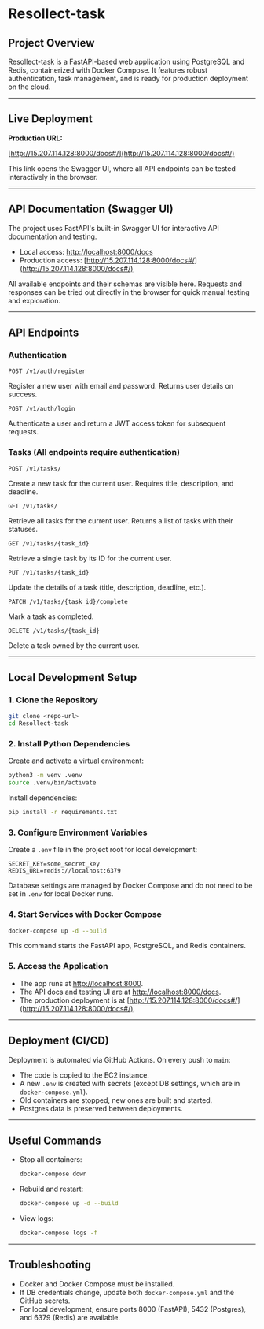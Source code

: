 # Resollect-task

## Project Overview

Resollect-task is a FastAPI-based web application using PostgreSQL and Redis, containerized with Docker Compose. It features robust authentication, task management, and is ready for production deployment on the cloud.

---

## Live Deployment

**Production URL:**

[http://15.207.114.128:8000/docs#/](http://15.207.114.128:8000/docs#/)

This link opens the Swagger UI, where all API endpoints can be tested interactively in the browser.

---

## API Documentation (Swagger UI)

The project uses FastAPI's built-in Swagger UI for interactive API documentation and testing.

- Local access: [http://localhost:8000/docs](http://localhost:8000/docs)
- Production access: [http://15.207.114.128:8000/docs#/](http://15.207.114.128:8000/docs#/)

All available endpoints and their schemas are visible here. Requests and responses can be tried out directly in the browser for quick manual testing and exploration.

---

## API Endpoints

### Authentication

```http
POST /v1/auth/register
```
Register a new user with email and password. Returns user details on success.

```http
POST /v1/auth/login
```
Authenticate a user and return a JWT access token for subsequent requests.

### Tasks (All endpoints require authentication)

```http
POST /v1/tasks/
```
Create a new task for the current user. Requires title, description, and deadline.

```http
GET /v1/tasks/
```
Retrieve all tasks for the current user. Returns a list of tasks with their statuses.

```http
GET /v1/tasks/{task_id}
```
Retrieve a single task by its ID for the current user.

```http
PUT /v1/tasks/{task_id}
```
Update the details of a task (title, description, deadline, etc.).

```http
PATCH /v1/tasks/{task_id}/complete
```
Mark a task as completed.

```http
DELETE /v1/tasks/{task_id}
```
Delete a task owned by the current user.

---

## Local Development Setup

### 1. Clone the Repository
```bash
git clone <repo-url>
cd Resollect-task
```

### 2. Install Python Dependencies
Create and activate a virtual environment:
```bash
python3 -m venv .venv
source .venv/bin/activate
```
Install dependencies:
```bash
pip install -r requirements.txt
```

### 3. Configure Environment Variables
Create a `.env` file in the project root for local development:
```env
SECRET_KEY=some_secret_key
REDIS_URL=redis://localhost:6379
```
Database settings are managed by Docker Compose and do not need to be set in `.env` for local Docker runs.

### 4. Start Services with Docker Compose
```bash
docker-compose up -d --build
```
This command starts the FastAPI app, PostgreSQL, and Redis containers.

### 5. Access the Application
- The app runs at [http://localhost:8000](http://localhost:8000).
- The API docs and testing UI are at [http://localhost:8000/docs](http://localhost:8000/docs).
- The production deployment is at [http://15.207.114.128:8000/docs#/](http://15.207.114.128:8000/docs#/).

---

## Deployment (CI/CD)

Deployment is automated via GitHub Actions. On every push to `main`:
- The code is copied to the EC2 instance.
- A new `.env` is created with secrets (except DB settings, which are in `docker-compose.yml`).
- Old containers are stopped, new ones are built and started.
- Postgres data is preserved between deployments.

---

## Useful Commands

- Stop all containers:
  ```bash
  docker-compose down
  ```
- Rebuild and restart:
  ```bash
  docker-compose up -d --build
  ```
- View logs:
  ```bash
  docker-compose logs -f
  ```

---

## Troubleshooting
- Docker and Docker Compose must be installed.
- If DB credentials change, update both `docker-compose.yml` and the GitHub secrets.
- For local development, ensure ports 8000 (FastAPI), 5432 (Postgres), and 6379 (Redis) are available.

